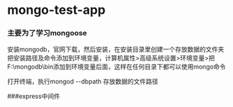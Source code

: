 # mongo-test-app
### 主要为了学习mongoose

安装mongodb，官网下载，然后安装，在安装目录里创建一个存放数据的文件夹   
把安装路径及命令添加到环境变量，计算机属性>高级系统设置>环境变量>把F:\mongodb\bin添加到环境变量后面，这样在任何目录下都可以使用mongo命令  

打开终端，执行mongod --dbpath 存放数据的文件路径  

###express中间件
